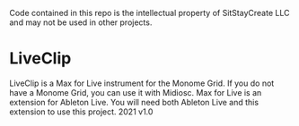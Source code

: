 Code contained in this repo is the intellectual property of SitStayCreate LLC and may not be used in other projects.
 
# LiveClip
LiveClip is a Max for Live instrument for the Monome Grid. 
If you do not have a Monome Grid, you can use it with Midiosc.
Max for Live is an extension for Ableton Live. 
You will need both Ableton Live and this extension to use this project.
2021 v1.0
